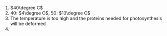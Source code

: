 1. $40\degree C$
2. 40: $4\degree C$, 50: $10\degree C$
3. The temperature is too high and the proteins needed for photosynthesis will be deformed
4. 